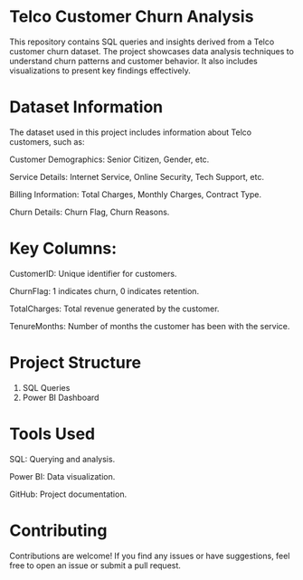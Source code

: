 # Telco Customer Churn Analysis
This repository contains SQL queries and insights derived from a Telco customer churn dataset. The project showcases data analysis techniques to understand churn patterns and customer behavior. It also includes visualizations to present key findings effectively.
# Dataset Information
The dataset used in this project includes information about Telco customers, such as:

Customer Demographics: Senior Citizen, Gender, etc.

Service Details: Internet Service, Online Security, Tech Support, etc.

Billing Information: Total Charges, Monthly Charges, Contract Type.

Churn Details: Churn Flag, Churn Reasons.

# Key Columns:
CustomerID: Unique identifier for customers.

ChurnFlag: 1 indicates churn, 0 indicates retention.

TotalCharges: Total revenue generated by the customer.

TenureMonths: Number of months the customer has been with the service.
# Project Structure
1. SQL Queries
2. Power BI Dashboard
   
# Tools Used
SQL: Querying and analysis.

Power BI: Data visualization.

GitHub: Project documentation.

# Contributing
Contributions are welcome! If you find any issues or have suggestions, feel free to open an issue or submit a pull request.
